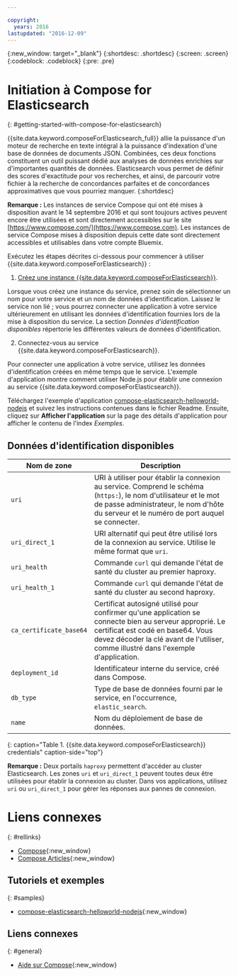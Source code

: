 ```yaml
---

copyright:
  years: 2016
lastupdated: "2016-12-09"
---
```


{:new_window: target="_blank"}
{:shortdesc: .shortdesc}
{:screen: .screen}
{:codeblock: .codeblock}
{:pre: .pre}

# Initiation à Compose for Elasticsearch
{: #getting-started-with-compose-for-elasticsearch}

{{site.data.keyword.composeForElasticsearch_full}} allie la puissance d'un moteur de recherche en texte intégral à la puissance d'indexation d'une base de données de documents JSON. Combinées, ces deux fonctions constituent un outil puissant dédié aux analyses de données enrichies sur d'importantes quantités de données. Elasticsearch vous permet de définir des scores d'exactitude pour vos recherches, et ainsi, de parcourir votre fichier à la recherche de concordances parfaites et de concordances approximatives que vous pourriez manquer.
{:shortdesc}

**Remarque :** Les instances de service Compose qui ont été mises à disposition avant le 14 septembre 2016 et qui sont toujours actives peuvent encore être utilisées et sont directement accessibles sur le site [https://www.compose.com/](https://www.compose.com). Les instances de service Compose mises à disposition depuis cette date sont directement accessibles et utilisables dans votre compte Bluemix.

Exécutez les étapes décrites ci-dessous pour commencer à utiliser {{site.data.keyword.composeForElasticsearch}} :

1. [Créez une instance {{site.data.keyword.composeForElasticsearch}}](https://console.ng.bluemix.net/catalog/services/compose-for-elasticsearch/).

  Lorsque vous créez une instance du service, prenez soin de sélectionner un nom pour votre service et un nom de données d'identification. Laissez le service non lié ; vous pourrez connecter une application à votre service ultérieurement en utilisant les données d'identification fournies lors de la mise à disposition du service. La section *Données d'identification disponibles* répertorie les différentes valeurs de données d'identification.

2. Connectez-vous au service {{site.data.keyword.composeForElasticsearch}}.

  Pour connecter une application à votre service, utilisez les données d'identification créées en même temps que le service. L'exemple d'application montre comment utiliser Node.js pour établir une connexion au service {{site.data.keyword.composeForElasticsearch}}.

  Téléchargez l'exemple d'application [compose-elasticsearch-helloworld-nodejs](https://github.com/IBM-Bluemix/compose-elasticsearch-helloworld-nodejs) et suivez les instructions contenues dans le fichier Readme. Ensuite, cliquez sur **Afficher l'application** sur la page des détails d'application pour afficher le contenu de l'index *Exemples*.

## Données d'identification disponibles

Nom de zone|Description
----------|-----------
`uri`|URI à utiliser pour établir la connexion au service. Comprend le schéma (`https:`), le nom d'utilisateur et le mot de passe administrateur, le nom d'hôte du serveur et le numéro de port auquel se connecter.
`uri_direct_1`|URI alternatif qui peut être utilisé lors de la connexion au service. Utilise le même format que `uri`.
`uri_health`|Commande `curl` qui demande l'état de santé du cluster au premier haproxy.
`uri_health_1`|Commande `curl` qui demande l'état de santé du cluster au second haproxy.
`ca_certificate_base64`|Certificat autosigné utilisé pour confirmer qu'une application se connecte bien au serveur approprié. Le certificat est codé en base64. Vous devez décoder la clé avant de l'utiliser, comme illustré dans l'exemple d'application.
`deployment_id`|Identificateur interne du service, créé dans Compose.
`db_type`|Type de base de données fourni par le service, en l'occurrence, `elastic_search`.
`name`|Nom du déploiement de base de données.
{: caption="Table 1. {{site.data.keyword.composeForElasticsearch}} credentials" caption-side="top"}

**Remarque :** Deux portails `haproxy` permettent d'accéder au cluster Elasticsearch. Les zones `uri` et `uri_direct_1` peuvent toutes deux être utilisées pour établir la connexion au cluster. Dans vos applications, utilisez `uri` ou `uri_direct_1` pour gérer les réponses aux pannes de connexion.

# Liens connexes
{: #rellinks}

* [Compose](https://www.compose.com){:new_window}
* [Compose Articles](https://www.compose.com/articles/){:new_window}

## Tutoriels et exemples
{: #samples}
* [compose-elasticsearch-helloworld-nodejs](https://github.com/IBM-Bluemix/compose-elasticsearch-helloworld-nodejs){:new_window}

## Liens connexes
{: #general}
* [Aide sur Compose](https://help.compose.com/docs){:new_window}
